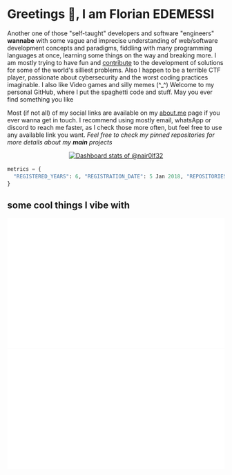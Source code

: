 # Greetings 👾, I am Florian EDEMESSI

Another one of those "self-taught" developers and software "engineers" **wannabe** with some vague and imprecise understanding of web/software development concepts and paradigms, fiddling with many programming languages at once, learning some things on the way and breaking more. I am mostly trying to have fun and [contribute](https://ossrank.com/c/46498) to the development of solutions for some of the world's silliest problems. Also I happen to be a terrible CTF player, passionate about cybersecurity and the worst coding practices imaginable. I also like Video games and silly memes (^_^) Welcome to my personal GitHub, where I put the spaghetti code and stuff. May you ever find something you like

Most (if not all) of my social links are available on my [about.me](https://about.me/florian_edemessi) page if you ever wanna get in touch. I recommend using mostly email, whatsApp or discord to reach me faster, as I check those more often, but feel free to use any available link you want. *Feel free to check my pinned repositories for more details about my **main** projects*

<a href="https://next.ossinsight.io/widgets/official/compose-user-dashboard-stats?user_id=35136136" target="_blank" style="display: block" align="center">
  <picture>
    <source media="(prefers-color-scheme: dark)" srcset="https://next.ossinsight.io/widgets/official/compose-user-dashboard-stats/thumbnail.png?user_id=35136136&image_size=auto&color_scheme=dark" width="771" height="auto">
    <img alt="Dashboard stats of @nair0lf32" src="https://next.ossinsight.io/widgets/official/compose-user-dashboard-stats/thumbnail.png?user_id=35136136&image_size=auto&color_scheme=light" width="771" height="auto">
  </picture>
</a>

```python
metrics = {
  "REGISTERED_YEARS": 6, "REGISTRATION_DATE": 5 Jan 2018, "REPOSITORIES": 83, "CONTRIBUTED_TO": 35, "STARGAZERS": 40, "STARRED": 569, "COMMIT_COUNT": 3504, "ORGANIZATIONS": 1, "PULL_REQUESTS": 40, "ISSUES": 7, "FOLLOWING": 31, "FOLLOWERS 💛": 72
}
```

## some cool things I vibe with

<img src="https://github.com/nair0lf32/nair0lf32/blob/main/.cache/nairolf-music.svg">
<img src="https://github.com/nair0lf32/nair0lf32/blob/main/.cache/nairolf-anilist.svg">
